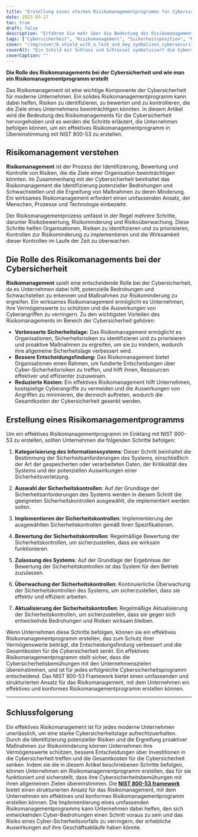 ```yaml
---
title: "Erstellung eines starken Risikomanagementprogramms für Cybersicherheit"
date: 2023-03-17
toc: true
draft: false
description: "Erfahren Sie mehr über die Bedeutung des Risikomanagements für die Cybersicherheit und wie Sie ein für Ihr Unternehmen geeignetes Programm erstellen können."
tags: ["Cybersicherheit", "Risikomanagement", "Sicherheitsposition", "Risikobewertung", "Risikominderung", "Risikoüberwachung", "Bedrohungen", "Schwachstellen", "Informationssicherheit", "datenschutz", "Compliance", "Cyber-Angriffe", "Entscheidungsfindung", "Kostensenkung", "Geschäftskontinuität", "Risikoanalyse", "Risikoermittlung", "Risikokontrolle", "Risikobehandlung", "ständige Verbesserung"]
cover: "/img/cover/A_shield_with_a_lock_and_key_symbolizes_cybersecurity.png"
coverAlt: "Ein Schild mit Schloss und Schlüssel symbolisiert die Cybersicherheit, während die Lupe darüber das Risikomanagement darstellt."
coverCaption: ""
---
```


**Die Rolle des Risikomanagements bei der Cybersicherheit und wie man ein Risikomanagementprogramm erstellt**

Das Risikomanagement ist eine wichtige Komponente der Cybersicherheit für moderne Unternehmen. Ein solides Risikomanagementprogramm kann dabei helfen, Risiken zu identifizieren, zu bewerten und zu kontrollieren, die die Ziele eines Unternehmens beeinträchtigen könnten. In diesem Artikel wird die Bedeutung des Risikomanagements für die Cybersicherheit hervorgehoben und es werden die Schritte erläutert, die Unternehmen befolgen können, um ein effektives Risikomanagementprogramm in Übereinstimmung mit NIST 800-53 zu erstellen.

## Risikomanagement verstehen

**Risikomanagement** ist der Prozess der Identifizierung, Bewertung und Kontrolle von Risiken, die die Ziele einer Organisation beeinträchtigen könnten. Im Zusammenhang mit der Cybersicherheit beinhaltet das Risikomanagement die Identifizierung potenzieller Bedrohungen und Schwachstellen und die Ergreifung von Maßnahmen zu deren Minderung. Ein wirksames Risikomanagement erfordert einen umfassenden Ansatz, der Menschen, Prozesse und Technologie einbezieht.

Der Risikomanagementprozess umfasst in der Regel mehrere Schritte, darunter Risikobewertung, Risikominderung und Risikoüberwachung. Diese Schritte helfen Organisationen, Risiken zu identifizieren und zu priorisieren, Kontrollen zur Risikominderung zu implementieren und die Wirksamkeit dieser Kontrollen im Laufe der Zeit zu überwachen.

## Die Rolle des Risikomanagements bei der Cybersicherheit

**Risikomanagement** spielt eine entscheidende Rolle bei der Cybersicherheit, da es Unternehmen dabei hilft, potenzielle Bedrohungen und Schwachstellen zu erkennen und Maßnahmen zur Risikominderung zu ergreifen. Ein wirksames Risikomanagement ermöglicht es Unternehmen, ihre Vermögenswerte zu schützen und die Auswirkungen von Cyberangriffen zu verringern. Zu den wichtigsten Vorteilen des Risikomanagements im Bereich der Cybersicherheit gehören:

- **Verbesserte Sicherheitslage:** Das Risikomanagement ermöglicht es Organisationen, Sicherheitsrisiken zu identifizieren und zu priorisieren und proaktive Maßnahmen zu ergreifen, um sie zu mindern, wodurch ihre allgemeine Sicherheitslage verbessert wird.
- **Bessere Entscheidungsfindung:** Das Risikomanagement bietet Organisationen einen Rahmen, um fundierte Entscheidungen über Cyber-Sicherheitsrisiken zu treffen, und hilft ihnen, Ressourcen effektiver und effizienter zuzuweisen.
- **Reduzierte Kosten:** Ein effektives Risikomanagement hilft Unternehmen, kostspielige Cyberangriffe zu vermeiden und die Auswirkungen von Angriffen zu minimieren, die dennoch auftreten, wodurch die Gesamtkosten der Cybersicherheit gesenkt werden.

## Erstellung eines Risikomanagementprogramms

Um ein effektives Risikomanagementprogramm im Einklang mit NIST 800-53 zu erstellen, sollten Unternehmen die folgenden Schritte befolgen:

1. **Kategorisierung des Informationssystems**: Dieser Schritt beinhaltet die Bestimmung der Sicherheitsanforderungen des Systems, einschließlich der Art der gespeicherten oder verarbeiteten Daten, der Kritikalität des Systems und der potenziellen Auswirkungen einer Sicherheitsverletzung.

2. **Auswahl der Sicherheitskontrollen**: Auf der Grundlage der Sicherheitsanforderungen des Systems werden in diesem Schritt die geeigneten Sicherheitskontrollen ausgewählt, die implementiert werden sollen.

3. **Implementieren der Sicherheitskontrollen**: Implementierung der ausgewählten Sicherheitskontrollen gemäß ihren Spezifikationen.

4. **Bewertung der Sicherheitskontrollen**: Regelmäßige Bewertung der Sicherheitskontrollen, um sicherzustellen, dass sie wirksam funktionieren.

5. **Zulassung des Systems**: Auf der Grundlage der Ergebnisse der Bewertung der Sicherheitskontrollen ist das System für den Betrieb zuzulassen.

6. **Überwachung der Sicherheitskontrollen**: Kontinuierliche Überwachung der Sicherheitskontrollen des Systems, um sicherzustellen, dass sie effektiv und effizient arbeiten.

7. **Aktualisierung der Sicherheitskontrollen**: Regelmäßige Aktualisierung der Sicherheitskontrollen, um sicherzustellen, dass sie gegen sich entwickelnde Bedrohungen und Risiken wirksam bleiben.

Wenn Unternehmen diese Schritte befolgen, können sie ein effektives Risikomanagementprogramm erstellen, das zum Schutz ihrer Vermögenswerte beiträgt, die Entscheidungsfindung verbessert und die Gesamtkosten für die Cybersicherheit senkt. Ein effektives Risikomanagementprogramm stellt sicher, dass die Cybersicherheitsbemühungen mit den Unternehmenszielen übereinstimmen, und ist für jedes erfolgreiche Cybersicherheitsprogramm entscheidend. Das NIST 800-53 Framework bietet einen umfassenden und strukturierten Ansatz für das Risikomanagement, mit dem Unternehmen ein effektives und konformes Risikomanagementprogramm erstellen können.

____

## Schlussfolgerung
Ein effektives Risikomanagement ist für jedes moderne Unternehmen unerlässlich, um eine starke Cybersicherheitslage aufrechtzuerhalten. Durch die Identifizierung potenzieller Risiken und die Ergreifung proaktiver Maßnahmen zur Risikominderung können Unternehmen ihre Vermögenswerte schützen, bessere Entscheidungen über Investitionen in die Cybersicherheit treffen und die Gesamtkosten für die Cybersicherheit senken. Indem sie die in diesem Artikel beschriebenen Schritte befolgen, können Unternehmen ein Risikomanagementprogramm erstellen, das für sie funktioniert und sicherstellt, dass ihre Cybersicherheitsbemühungen mit ihren allgemeinen Zielen übereinstimmen. Die [**NIST 800-53 framework**](https://csrc.nist.gov/publications/detail/sp/800-53/rev-5/final) bietet einen strukturierten Ansatz für das Risikomanagement, mit dem Unternehmen ein effektives und konformes Risikomanagementprogramm erstellen können. Die Implementierung eines umfassenden Risikomanagementprogramms kann Unternehmen dabei helfen, den sich entwickelnden Cyber-Bedrohungen einen Schritt voraus zu sein und das Risiko eines Cyber-Sicherheitsvorfalls zu verringern, der erhebliche Auswirkungen auf ihre Geschäftsabläufe haben könnte.